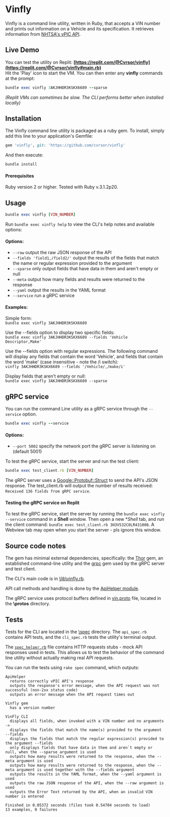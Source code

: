 # Vinfly

Vinfly is a command line utility, written in Ruby, that accepts a VIN number and prints out information on a Vehicle and its specification. It retrieves information from [NHTSA's vPIC API](https://vpic.nhtsa.dot.gov/api/).

## Live Demo

You can test the utility on Replit: **[https://replit.com/@Cvrsor/vinfly](https://replit.com/@Cvrsor/vinfly#main.rb)**  
Hit the 'Play' icon to start the VM. You can then enter any **vinfly** commands at the prompt:

```ruby
bundle exec vinfly 3AKJHHDR3KSKX6689 --sparse
```
_(Replit VMs can sometimes be slow. The CLI performs better when installed locally)_

## Installation

The Vinfly command line utility is packaged as a ruby gem. To install, simply add this line to your application's Gemfile:

```ruby
gem 'vinfly', git: 'https://github.com/cvrsor/vinfly'
```

And then execute:

```ruby
bundle install
```

#### Prerequisites
Ruby version 2 or higher. Tested with Ruby v.3.1.2p20.

## Usage
```ruby
bundle exec vinfly [VIN_NUMBER]
```

Run `bundle exec vinfly help` to view the CLI's help notes and available options:

#### Options:
* `--raw` output the raw JSON response of the API
* `--fields 'field1,/field2/'` output the results of the fields that match the name or regular expression provided to the argument
* `--sparse` only output fields that have data in them and aren't empty or null
* `--meta` output how many fields and results were returned to the response
* `--yaml` output the results in the YAML format
* `--service` run a gRPC service

#### Examples:
Simple form:  
`bundle exec vinfly 3AKJHHDR3KSKX6689`

Use the --fields option to display two specific fields:  
`bundle exec vinfly 3AKJHHDR3KSKX6689 --fields 'Vehicle Descriptor,Make'`

Use the --fields option with regular expressions. The following command will display any fields that contain the word 'Vehicle', and fields that contain the word 'make' (case insensitive - note the /i switch):  
`vinfly 3AKJHHDR3KSKX6689 --fields '/Vehicle/,/make/i'`

Display fields that aren't empty or null:  
`bundle exec vinfly 3AKJHHDR3KSKX6689 --sparse`

## gRPC service

You can run the command Line utility as a gRPC service through the `--service` option.
```ruby
bundle exec vinfly --service
```
#### Options:
* `--port 5002` specify the network port the gRPC server is listening on (default 5001)

To test the gRPC service, start the server and run the test client:
```ruby
bundle exec test_client.rb [VIN_NUMBER]
```
The gRPC server uses a [Google::Protobuf::Struct](https://developers.google.com/protocol-buffers/docs/reference/csharp/class/google/protobuf/well-known-types/struct) to send the API's JSON response. The test_client.rb will output the number of results received: `Received 136 fields from gRPC service`.

#### Testing the gRPC service on Replit
To test the gRPC service, start the server by running the `bundle exec vinfly --service` command in a **Shell** window. Then open a new **Shell* tab, and run the client command: `bundle exec test_client.rb 3H3V532C0LR431008`. A Webview tab may open when you start the server - pls ignore this window.

## Source code notes

The gem has minimal external dependencies, specifically: the [Thor](https://github.com/rails/thor) gem, an established command-line utility and the [grpc](https://grpc.io/docs/languages/ruby/quickstart/) gem used by the gRPC server and test client.

The CLI's main code is in [\lib\vinfly.rb](https://github.com/cvrsor/vinfly/blob/master/lib/vinfly.rb). 

API call methods and handling is done by the [ApiHelper module](https://github.com/cvrsor/vinfly/blob/master/lib/vinfly/api_helper.rb).  

The gRPC service uses protocol buffers defined in [vin.proto](https://github.com/cvrsor/vinfly/blob/master/protos/vin.proto) file, located in the **\protos** directory.

## Tests

Tests for the CLI are located in the [\spec](https://github.com/cvrsor/vinfly/tree/master/spec) directory. The `api_spec.rb` contains API tests, and the `cli_spec.rb` tests the utility's terminal output. 

The [`spec_helper.rb`](https://github.com/cvrsor/vinfly/blob/master/spec/spec_helper.rb) file contains HTTP requests stubs - mock API responses used in tests. This allows us to test the behavior of the command line utility without actually making real API requests.

You can run the tests using `rake spec` command, which outputs:

```rspec
ApiHelper
  returns correctly vPIC API's response
  outputs the response's error message, when the API request was not successful (non-2xx status code)
  outputs an error message when the API request times out

Vinfly gem
  has a version number

VinFly CLI
  displays all fields, when invoked with a VIN number and no arguments ->
  displays the fields that match the name(s) provided to the argument --fields
  displays the fields that match the regular expression(s) provided to the argument --fields
  only displays fields that have data in them and aren`t empty or null, when the --sparse argument is used
  outputs how many results were returned to the response, when the --meta argument is used
  outputs how many results were returned to the response, when the --meta argument is used together with the --fields argument
  outputs the results in the YAML format, when the --yaml argument is used
  outputs the raw JSON response of the API, when the --raw argument is used
  outputs the Error Text returned by the API, when an invalid VIN number is entered

Finished in 0.05372 seconds (files took 0.54704 seconds to load)
13 examples, 0 failures
```